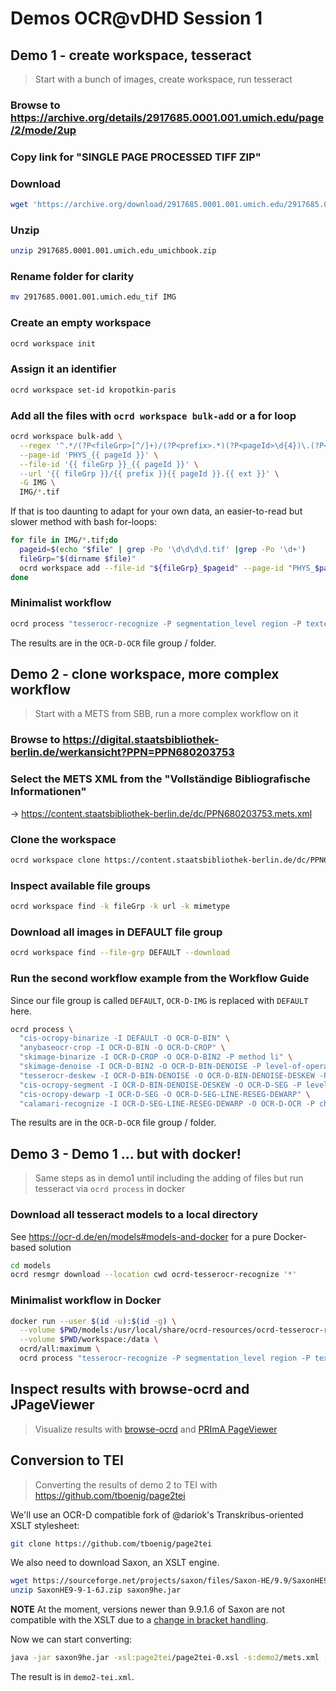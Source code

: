 # Demos OCR@vDHD Session 1


## Demo 1 - create workspace, tesseract

> Start with a bunch of images, create workspace, run tesseract

### Browse to https://archive.org/details/2917685.0001.001.umich.edu/page/2/mode/2up

### Copy link for "SINGLE PAGE PROCESSED TIFF ZIP"

### Download

```sh
wget 'https://archive.org/download/2917685.0001.001.umich.edu/2917685.0001.001.umich.edu_tif.zip'
```

### Unzip

```sh
unzip 2917685.0001.001.umich.edu_umichbook.zip
```

### Rename folder for clarity

```sh
mv 2917685.0001.001.umich.edu_tif IMG
```

### Create an empty workspace

```sh
ocrd workspace init
```

### Assign it an identifier

```sh
ocrd workspace set-id kropotkin-paris
```

### Add all the files with `ocrd workspace bulk-add` or a for loop

```sh
ocrd workspace bulk-add \
  --regex '^.*/(?P<fileGrp>[^/]+)/(?P<prefix>.*)(?P<pageId>\d{4})\.(?P<ext>[^\.]*)$' \
  --page-id 'PHYS_{{ pageId }}' \
  --file-id '{{ fileGrp }}_{{ pageId }}' \
  --url '{{ fileGrp }}/{{ prefix }}{{ pageId }}.{{ ext }}' \
  -G IMG \
  IMG/*.tif
```

If that is too daunting to adapt for your own data, an easier-to-read but slower method with bash for-loops:

```sh
for file in IMG/*.tif;do
  pageid=$(echo "$file" | grep -Po '\d\d\d\d.tif' |grep -Po '\d+')
  fileGrp="$(dirname $file)"
  ocrd workspace add --file-id "${fileGrp}_$pageid" --page-id "PHYS_$pageid" --file-grp $fileGrp $file
done
```

### Minimalist workflow

```sh
ocrd process "tesserocr-recognize -P segmentation_level region -P textequiv_level word -P find_tables true -P model deu -I IMG -O OCR-TESS"
```

The results are in the `OCR-D-OCR` file group / folder.

## Demo 2 - clone workspace, more complex workflow

> Start with a METS from SBB, run a more complex workflow on it

### Browse to https://digital.staatsbibliothek-berlin.de/werkansicht?PPN=PPN680203753

### Select the METS XML from the "Vollständige Bibliografische Informationen"

-> https://content.staatsbibliothek-berlin.de/dc/PPN680203753.mets.xml

### Clone the workspace

```sh
ocrd workspace clone https://content.staatsbibliothek-berlin.de/dc/PPN680203753.mets.xml
```

### Inspect available file groups

```sh
ocrd workspace find -k fileGrp -k url -k mimetype
```

### Download all images in DEFAULT file group

```sh
ocrd workspace find --file-grp DEFAULT --download
```

### Run the second workflow example from the Workflow Guide

Since our file group is called `DEFAULT`, `OCR-D-IMG` is replaced with `DEFAULT` here.

```sh
ocrd process \
  "cis-ocropy-binarize -I DEFAULT -O OCR-D-BIN" \
  "anybaseocr-crop -I OCR-D-BIN -O OCR-D-CROP" \
  "skimage-binarize -I OCR-D-CROP -O OCR-D-BIN2 -P method li" \
  "skimage-denoise -I OCR-D-BIN2 -O OCR-D-BIN-DENOISE -P level-of-operation page" \
  "tesserocr-deskew -I OCR-D-BIN-DENOISE -O OCR-D-BIN-DENOISE-DESKEW -P operation_level page" \
  "cis-ocropy-segment -I OCR-D-BIN-DENOISE-DESKEW -O OCR-D-SEG -P level-of-operation page" \
  "cis-ocropy-dewarp -I OCR-D-SEG -O OCR-D-SEG-LINE-RESEG-DEWARP" \
  "calamari-recognize -I OCR-D-SEG-LINE-RESEG-DEWARP -O OCR-D-OCR -P checkpoint_dir qurator-gt4histocr-1.0"
```

The results are in the `OCR-D-OCR` file group / folder.

## Demo 3 - Demo 1 ... but with docker!

> Same steps as in demo1 until including the adding of files but run tesseract via `ocrd process` in docker

### Download all tesseract models to a local directory

See https://ocr-d.de/en/models#models-and-docker for a pure Docker-based solution

```sh
cd models
ocrd resmgr download --location cwd ocrd-tesserocr-recognize '*'
```

### Minimalist workflow in Docker

```sh
docker run --user $(id -u):$(id -g) \
  --volume $PWD/models:/usr/local/share/ocrd-resources/ocrd-tesserocr-recognize \
  --volume $PWD/workspace:/data \
  ocrd/all:maximum \
  ocrd process "tesserocr-recognize -P segmentation_level region -P textequiv_level word -P find_tables true -P model deu -I IMG -O OCR-TESS"
```

## Inspect results with browse-ocrd and JPageViewer

> Visualize results with [browse-ocrd](https://github.com/hnesk/browse-ocrd/) and [PRImA PageViewer](https://github.com/PRImA-Research-Lab/prima-page-viewer)

## Conversion to TEI

> Converting the results of demo 2 to TEI with https://github.com/tboenig/page2tei

We'll use an OCR-D compatible fork of @dariok's Transkribus-oriented XSLT stylesheet:

```sh
git clone https://github.com/tboenig/page2tei
```

We also need to download Saxon, an XSLT engine.

```sh
wget https://sourceforge.net/projects/saxon/files/Saxon-HE/9.9/SaxonHE9-9-1-6J.zip
unzip SaxonHE9-9-1-6J.zip saxon9he.jar
```

**NOTE** At the moment, versions newer than 9.9.1.6 of Saxon are not compatible
with the XSLT due to a [change in bracket handling](https://saxonica.plan.io/issues/4407).

Now we can start converting:

```sh
java -jar saxon9he.jar -xsl:page2tei/page2tei-0.xsl -s:demo2/mets.xml -o:demo2-tei.xml PAGEprogram=OCRD PAGEXML=OCR-D-OCR
```

The result is in `demo2-tei.xml`.

